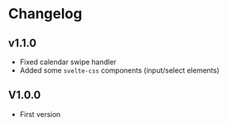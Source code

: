 # Changelog

## v1.1.0

- Fixed calendar swipe handler
- Added some `svelte-css` components (input/select elements)

## V1.0.0

- First version
